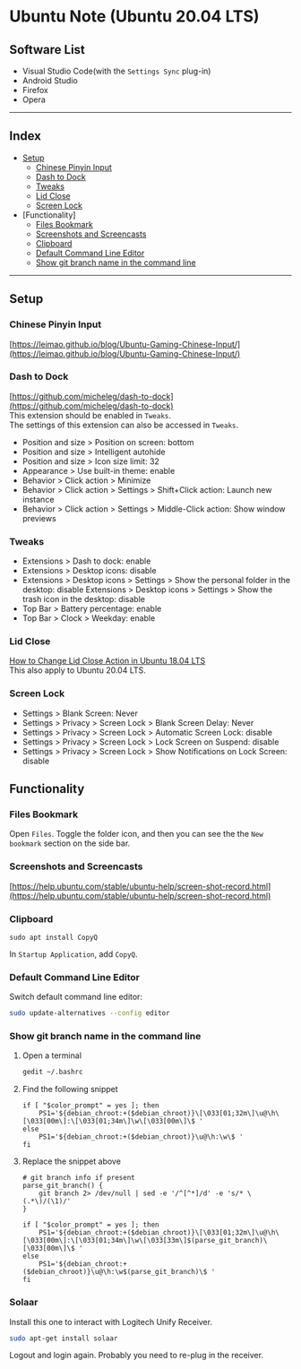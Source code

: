 # Ubuntu Note (Ubuntu 20.04 LTS)

## Software List
* Visual Studio Code(with the `Settings Sync` plug-in)
* Android Studio
* Firefox
* Opera

***

## Index
* [Setup](#setup)
  * [Chinese Pinyin Input](#chinese-pinyin-input)
  * [Dash to Dock](#dash-to-dock)
  * [Tweaks](#tweaks)
  * [Lid Close](#lid-close)
  * [Screen Lock](#screen-lock)
* [Functionality]
  * [Files Bookmark](#files-bookmark)
  * [Screenshots and Screencasts](#screenshots-and-screencasts)
  * [Clipboard](#clipboard)
  * [Default Command Line Editor](#default-command-line-editor)
  * [Show git branch name in the command line](#show-git-branch-name-in-the-command-line)
***

## Setup
### Chinese Pinyin Input
[https://leimao.github.io/blog/Ubuntu-Gaming-Chinese-Input/](https://leimao.github.io/blog/Ubuntu-Gaming-Chinese-Input/)
### Dash to Dock
[https://github.com/micheleg/dash-to-dock](https://github.com/micheleg/dash-to-dock) </br>
This extension should be enabled in `Tweaks`. </br>
The settings of this extension can also be accessed in `Tweaks`.
* Position and size > Position on screen: bottom
* Position and size > Intelligent autohide
* Position and size > Icon size limit: 32
* Appearance > Use built-in theme: enable
* Behavior > Click action > Minimize
* Behavior > Click action > Settings > Shift+Click action: Launch new instance
* Behavior > Click action > Settings > Middle-Click action: Show window previews
### Tweaks
* Extensions > Dash to dock: enable
* Extensions > Desktop icons: disable
* Extensions > Desktop icons > Settings > Show the personal folder in the desktop: disable
  Extensions > Desktop icons > Settings > Show the trash icon in the desktop: disable
* Top Bar > Battery percentage: enable
* Top Bar > Clock > Weekday: enable
### Lid Close
[How to Change Lid Close Action in Ubuntu 18.04 LTS](https://tipsonubuntu.com/2018/04/28/change-lid-close-action-ubuntu-18-04-lts/) </br>
This also apply to Ubuntu 20.04 LTS.
### Screen Lock
* Settings > Blank Screen: Never
* Settings > Privacy > Screen Lock > Blank Screen Delay: Never
* Settings > Privacy > Screen Lock > Automatic Screen Lock: disable
* Settings > Privacy > Screen Lock > Lock Screen on Suspend: disable
* Settings > Privacy > Screen Lock > Show Notifications on Lock Screen: disable

## Functionality
### Files Bookmark
Open `Files`. Toggle the folder icon, and then you can see the the `New bookmark` section on the side bar.
### Screenshots and Screencasts
[https://help.ubuntu.com/stable/ubuntu-help/screen-shot-record.html](https://help.ubuntu.com/stable/ubuntu-help/screen-shot-record.html)
### Clipboard
```
sudo apt install CopyQ
```
In `Startup Application`, add `CopyQ`.
### Default Command Line Editor
Switch default command line editor:
```bash
sudo update-alternatives --config editor
```
### Show git branch name in the command line
1. Open a terminal
    ```bash
    gedit ~/.bashrc
    ```
2. Find the following snippet
    ```bashrc
    if [ "$color_prompt" = yes ]; then
        PS1='${debian_chroot:+($debian_chroot)}\[\033[01;32m\]\u@\h\[\033[00m\]:\[\033[01;34m\]\w\[\033[00m\]\$ '
    else
        PS1='${debian_chroot:+($debian_chroot)}\u@\h:\w\$ '
    fi
    ```
3. Replace the snippet above
    ```bashrc
    # git branch info if present
    parse_git_branch() {
        git branch 2> /dev/null | sed -e '/^[^*]/d' -e 's/* \(.*\)/(\1)/'
    }

    if [ "$color_prompt" = yes ]; then
        PS1='${debian_chroot:+($debian_chroot)}\[\033[01;32m\]\u@\h\[\033[00m\]:\[\033[01;34m\]\w\[\033[33m\]$(parse_git_branch)\[\033[00m\]\$ '
    else
        PS1='${debian_chroot:+($debian_chroot)}\u@\h:\w$(parse_git_branch)\$ '
    fi
    ```
### Solaar
Install this one to interact with Logitech Unify Receiver.
```bash
sudo apt-get install solaar
```
Logout and login again. Probably you need to re-plug in the receiver.
